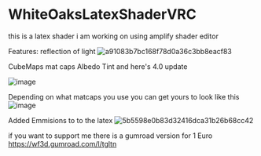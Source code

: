 # WhiteOaksLatexShaderVRC

this is a latex shader i am working on using  amplify shader editor 

Features: reflection of light
![a91083b7bc168f78d0a36c3bb8eacf83](https://user-images.githubusercontent.com/81419980/156875522-d0e62bf8-96fb-49c8-9240-f2800d9c998a.gif)

CubeMaps mat caps Albedo Tint and here's 4.0 update

![image](https://user-images.githubusercontent.com/81419980/162759987-b605f7cd-4476-463e-946f-fea6b6814e2b.png)

Depending on what matcaps you use you can get yours to look like this ![image](https://user-images.githubusercontent.com/81419980/162854243-4c54004b-69cc-4016-9112-c34fa0b4ba53.png)



Added Emmisions to to the latex
![5b5598e0b83d32416dca31b26b68cc42](https://user-images.githubusercontent.com/81419980/157045660-e506b640-d99f-4cbc-bf4a-b93276594332.gif)


if you want to support me there is a gumroad version for 1 Euro  https://wf3d.gumroad.com/l/tgltn
